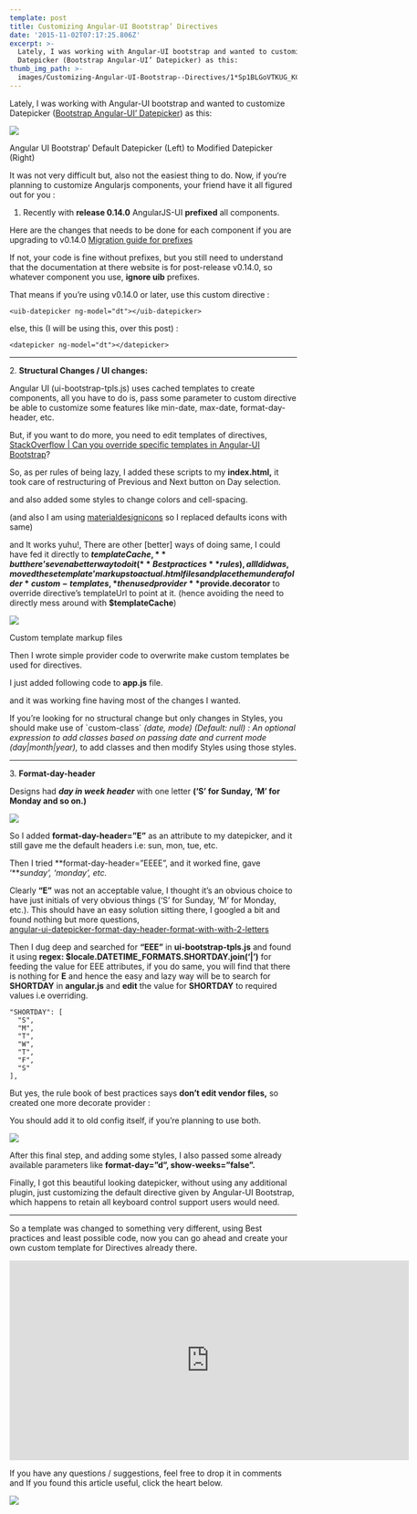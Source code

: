 ```yaml
---
template: post
title: Customizing Angular-UI Bootstrap’ Directives
date: '2015-11-02T07:17:25.806Z'
excerpt: >-
  Lately, I was working with Angular-UI bootstrap and wanted to customize
  Datepicker (Bootstrap Angular-UI’ Datepicker) as this:
thumb_img_path: >-
  images/Customizing-Angular-UI-Bootstrap--Directives/1*Sp1BLGoVTKUG_KCby7ZvQg.png
---
```

Lately, I was working with Angular-UI bootstrap and wanted to customize Datepicker ([Bootstrap Angular-UI’ Datepicker](http://angular-ui.github.io/bootstrap/#/datepicker)) as this:

![](/images/Customizing-Angular-UI-Bootstrap--Directives/1*Sp1BLGoVTKUG_KCby7ZvQg.png)

<figcaption>Angular UI Bootstrap’ Default Datepicker (Left) to Modified Datepicker (Right)</figcaption>

It was not very difficult but, also not the easiest thing to do. Now, if you‘re planning to customize Angularjs components, your friend have it all figured out for you :

1.  Recently with **release 0.14.0** AngularJS-UI **prefixed** all components.

Here are the changes that needs to be done for each component if you are upgrading to v0.14.0 [Migration guide for prefixes](https://github.com/angular-ui/bootstrap/wiki/Migration-guide-for-prefixes)

If not, your code is fine without prefixes, but you still need to understand that the documentation at there website is for post-release v0.14.0, so whatever component you use, **ignore uib** prefixes.

That means if you’re using v0.14.0 or later, use this custom directive :

    <uib-datepicker ng-model="dt"></uib-datepicker>

else, this (I will be using this, over this post) :

    <datepicker ng-model="dt"></datepicker>

* * *

2\. **Structural Changes / UI changes:**

Angular UI (ui-bootstrap-tpls.js) uses cached templates to create components, all you have to do is, pass some parameter to custom directive be able to customize some features like min-date, max-date, format-day-header, etc.

But, if you want to do more, you need to edit templates of directives, [StackOverflow | Can you override specific templates in Angular-UI Bootstrap](http://stackoverflow.com/questions/17660947/can-you-override-specific-templates-in-angularui-bootstrap)?

So, as per rules of being lazy, I added these scripts to my **index.html,** it took care of restructuring of Previous and Next button on Day selection.

<script src="https://gist.github.com/92arpitgoyal/c84e99583d9b0e7ec207.js.js"></script>

and also added some styles to change colors and cell-spacing.

(and also I am using [materialdesignicons](https://materialdesignicons.com/) so I replaced defaults icons with same)

and It works yuhu!, There are other \[better\] ways of doing same, I could have fed it directly to **$templateCache,** but there’s even a better way to do it (**Best practices** rules), all I did was, moved these template’ markups to actual .html files and place them under a folder *custom-templates,* then used provider **$provide.decorator** to override directive’s templateUrl to point at it. (hence avoiding the need to directly mess around with **$templateCache**)

![](/images/Customizing-Angular-UI-Bootstrap--Directives/1*LvxLvXZiDsH16gFpoP_dXg.png)

<figcaption>Custom template markup&nbsp;files</figcaption>

Then I wrote simple provider code to overwrite make custom templates be used for directives.

I just added following code to **app.js** file.

<script src="https://gist.github.com/92arpitgoyal/e934c15289402e8f7e8d.js.js"></script>

and it was working fine having most of the changes I wanted.

If you’re looking for no structural change but only changes in Styles, you should make use of \`custom-class\` *(date, mode) (Default: null) : An optional expression to add classes based on passing date and current mode (day|month|year),* to add classes and then modify Styles using those styles.

* * *

3\. **Format-day-header**

Designs had ***day in week header*** with one letter **(‘S’ for Sunday, ‘M’ for Monday and so on.)**

![](/images/Customizing-Angular-UI-Bootstrap--Directives/1*fUnWgi5X8rq3-H68RUf5qg.png)

So I added **format-day-header=”E”** as an attribute  to my datepicker, and it still gave me the default headers i.e: sun, mon, tue, etc.

Then I tried **format-day-header=”EEEE”, and it worked fine, gave ‘***sunday’, ‘monday’, etc.*

Clearly **“E”** was not an acceptable value, I thought it’s an obvious choice to have just initials of very obvious things (‘S’ for Sunday, ‘M’ for Monday, etc.). This should have an easy solution sitting there, I googled a bit and found nothing but more questions,  
[angular-ui-datepicker-format-day-header-format-with-with-2-letters](http://stackoverflow.com/questions/31942788/angular-ui-datepicker-format-day-header-format-with-with-2-letters)

Then I dug deep and searched for **“EEE”** in **ui-bootstrap-tpls.js** and found it using **regex: $locale.DATETIME\_FORMATS.SHORTDAY.join(‘|’)** for feeding the value for EEE attributes, if you do same, you will find that there is nothing for **E** and hence the easy and lazy way will be to search for **SHORTDAY** in **angular.js** and **edit** the value for **SHORTDAY** to required values i.e overriding.

    "SHORTDAY": [  
      "S",  
      "M",  
      "T",  
      "W",  
      "T",  
      "F",  
      "S"  
    ],

But yes, the rule book of best practices says **don’t edit vendor files,** so created one more decorate provider :

<script src="https://gist.github.com/92arpitgoyal/10b9e0a3a110f7ddaba7.js.js"></script>

You should add it to old config itself, if you’re planning to use both.

![](/images/Customizing-Angular-UI-Bootstrap--Directives/1*CtssURT2ZoiaD3HE9D4XaA.png)

After this final step, and adding some styles, I also passed some already available parameters like **format-day=”d”, show-weeks=”false”.**

Finally, I got this beautiful looking datepicker, without using any additional plugin, just customizing the default directive given by Angular-UI Bootstrap, which happens to retain all keyboard control support users would need.

* * *

So a template was changed to something very different, using Best practices and least possible code, now you can go ahead and create your own custom template for Directives already there.

<iframe src="https://contentupgrade.me/eW4az9JY.html?ref=" width="700" height="350" frameborder="0" scrolling="no"></iframe>

If you have any questions / suggestions, feel free to drop it in comments and If you found this article useful, click the heart below.

![](/images/Customizing-Angular-UI-Bootstrap--Directives/1*emxDrmtEiMy6h5JXecj-Og.gif)
